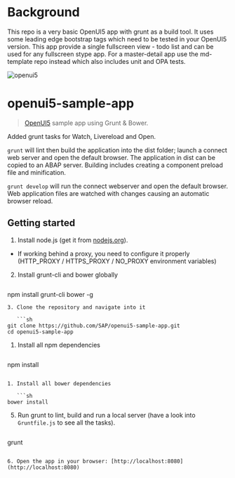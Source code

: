 # Background
This repo is a very basic OpenUI5 app with grunt as a build tool.
It uses some leading edge bootstrap tags which need to be tested in your OpenUI5 version.
This app provide a single fullscreen view - todo list and can be used for any fullscreen stype app.
For a master-detail app use the md-template repo instead which also includes unit and OPA tests. 


![openui5](http://openui5.org/images/OpenUI5_new_big_side.png)

# openui5-sample-app

> [OpenUI5](https://github.com/SAP/openui5) sample app using Grunt & Bower.

Added grunt tasks for Watch, Livereload and Open.

```grunt``` will lint then build the application into the dist folder; launch a connect web server and open the default browser. The application in dist can be copied to an ABAP server.
Building includes creating a component preload file and minification.

```grunt develop``` will run the connect webserver and open the default browser. Web application files are watched with changes causing an automatic browser reload.

## Getting started

1. Install node.js (get it from [nodejs.org](http://nodejs.org/)).
  * If working behind a proxy, you need to configure it properly (HTTP_PROXY / HTTPS_PROXY / NO_PROXY environment variables)
2. Install grunt-cli and bower globally

   ```sh
npm install grunt-cli bower -g
```
3. Clone the repository and navigate into it

   ```sh
git clone https://github.com/SAP/openui5-sample-app.git
cd openui5-sample-app
```

1. Install all npm dependencies

   ```sh
npm install
```

1. Install all bower dependencies

   ```sh
bower install
```

5. Run grunt to lint, build and run a local server (have a look into `Gruntfile.js` to see all the tasks).

   ```sh
grunt
```

6. Open the app in your browser: [http://localhost:8080](http://localhost:8080)
